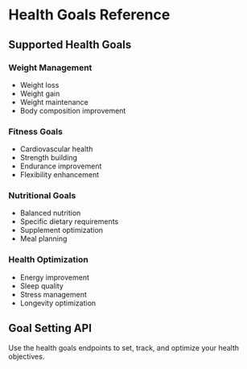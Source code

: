 # Health Goals Reference

## Supported Health Goals

### Weight Management

- Weight loss
- Weight gain
- Weight maintenance
- Body composition improvement

### Fitness Goals

- Cardiovascular health
- Strength building
- Endurance improvement
- Flexibility enhancement

### Nutritional Goals

- Balanced nutrition
- Specific dietary requirements
- Supplement optimization
- Meal planning

### Health Optimization

- Energy improvement
- Sleep quality
- Stress management
- Longevity optimization

## Goal Setting API

Use the health goals endpoints to set, track, and optimize your health objectives.
